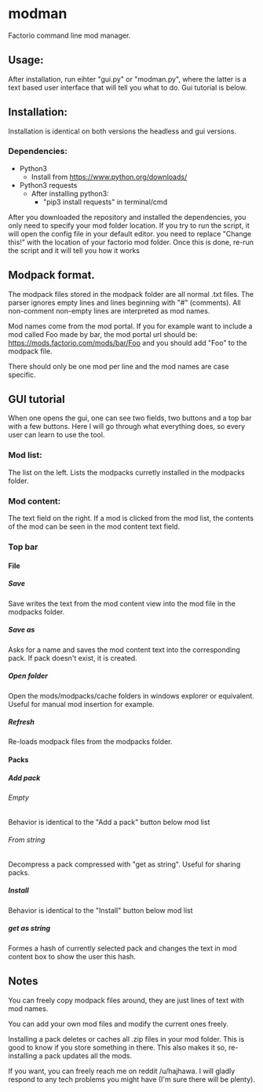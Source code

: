 # modman
Factorio command line mod manager.

## Usage:
After installation, run eihter "gui.py" or "modman.py", where the latter is a text based user interface that will tell you what to do. Gui tutorial is below.

## Installation:

Installation is identical on both versions the headless and gui versions.

### Dependencies:
* Python3
    * Install from https://www.python.org/downloads/
* Python3 requests
    * After installing python3:
        * "pip3 install requests" in terminal/cmd

After you downloaded the repository and installed the dependencies, you only need to specify your mod folder location. If you try to run the script, it will open the config file in your default editor. you need to replace "Change this!" with the location of your factorio mod folder. Once this is done, re-run the script and it will tell you how it works

## Modpack format.

The modpack files stored in the modpack folder are all normal .txt files. The parser ignores empty lines and lines beginning with "#" (comments). All non-comment non-empty lines are interpreted as mod names.

Mod names come from the mod portal. If you for example want to include a mod called Foo made by bar, the mod portal url should be: https://mods.factorio.com/mods/bar/Foo and you should add "Foo" to the modpack file.

There should only be one mod per line and the mod names are case specific.

## GUI tutorial

When one opens the gui, one can see two fields, two buttons and a top bar with a few buttons. Here I will go through what everything does, so every user can learn to use the tool.

### Mod list:
The list on the left. Lists the modpacks curretly installed in the modpacks folder.

### Mod content:
The text field on the right. If a mod is clicked from the mod list, the contents of the mod can be seen in the mod content text field.

### Top bar
#### File
##### Save
Save writes the text from the mod content view into the mod file in the modpacks folder.

##### Save as
Asks for a name and saves the mod content text into the corresponding pack. If pack doesn't exist, it is created.

##### Open folder
Open the mods/modpacks/cache folders in windows explorer or equivalent. Useful for manual mod insertion for example.

##### Refresh
Re-loads modpack files from the modpacks folder.

#### Packs
##### Add pack
###### Empty
Behavior is identical to the "Add a pack" button below mod list

###### From string
Decompress a pack compressed with "get as string". Useful for sharing packs.

##### Install
Behavior is identical to the "Install" button below mod list

##### get as string
Formes a hash of currently selected pack and changes the text in mod content box to show the user this hash.

## Notes
You can freely copy modpack files around, they are just lines of text with mod names.

You can add your own mod files and modify the current ones freely.

Installing a pack deletes or caches all .zip files in your mod folder. This is good to know if you store something in there. This also makes it so, re-installing a pack updates all the mods.

If you want, you can freely reach me on reddit /u/hajhawa. I will gladly respond to any tech problems you might have (I'm sure there will be plenty).
